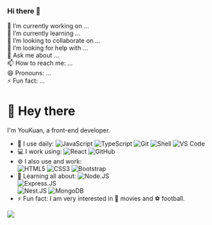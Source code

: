 ### Hi there 👋

🔭 I’m currently working on ...  
🌱 I’m currently learning ...  
👯 I’m looking to collaborate on ...  
🤔 I’m looking for help with ...  
💬 Ask me about ...  
📫 How to reach me: ...  
😄 Pronouns: ...  
⚡ Fun fact: ...  

# 👋 Hey there

I'm YouKuan, a front-end developer.

- 🚀 I use daily:
  ![JavaScript](https://img.shields.io/badge/-JavaScript-black?style=plastic&logo=javascript)
  ![TypeScript](https://img.shields.io/badge/-TypeScript-black?style=plastic&logo=typescript)
  ![Git](https://img.shields.io/badge/-Git-black?style=plastic&logo=git)
  ![Shell](https://img.shields.io/badge/-Shell-blasck?style=plastic&logo=Shell)
  ![VS Code](https://img.shields.io/badge/-VS%20Code-007ACC?style=plastic&logo=visual-studio-code)
- 💻 I work using:
  ![React](https://img.shields.io/badge/-Vue-3b2e5a?style=plastic&logo=vue)
  ![GitHub](https://img.shields.io/badge/-GitHub-181717?style=plastic&logo=github)
- ⚙️ I also use and work:  
  ![HTML5](https://img.shields.io/badge/-HTML5-E34F26?style=plastic&logo=html5&logoColor=white)
  ![CSS3](https://img.shields.io/badge/-CSS3-1572B6?style=plastic&logo=css3)
  ![Bootstrap](https://img.shields.io/badge/-Bootstrap-563D7C?style=plastic&logo=bootstrap)
- 🌱 Learning all about:
  ![Node.JS](https://img.shields.io/badge/-Node.JS-black?style=plastic&logo=Node.js)   
  ![Express.JS](https://img.shields.io/badge/-Express.JS-c7b198?style=plastic&logo=Express.JS)   
  ![Nest.JS](https://img.shields.io/badge/-Nest.JS-E10098?style=plastic&logo=Nest.JS)
  ![MongoDB](https://img.shields.io/badge/-MongoDB-black?style=plastic&logo=mongodb)
- ⚡️ Fun fact: I am very interested in 🍿 movies and ⚽️ football.


![](https://github-readme-stats.vercel.app/api?username=zkassing)

